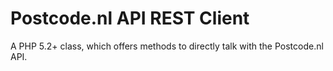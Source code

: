 Postcode.nl API REST Client
=============

A PHP 5.2+ class, which offers methods to directly talk with the Postcode.nl API.
